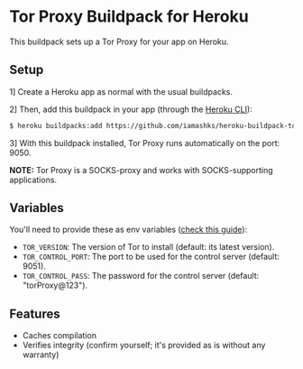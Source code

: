 # Tor Proxy Buildpack for Heroku

This buildpack sets up a Tor Proxy for your app on Heroku.

## Setup

1] Create a Heroku app as normal with the usual buildpacks.

2] Then, add this buildpack in your app (through the [Heroku CLI][2]):

```bash
$ heroku buildpacks:add https://github.com/iamashks/heroku-buildpack-tor-proxy.git
```

3] With this buildpack installed, Tor Proxy runs automatically on the port: 9050.

**NOTE:** Tor Proxy is a SOCKS-proxy and works with SOCKS-supporting applications.

## Variables

You'll need to provide these as env variables ([check this guide][1]):

* `TOR_VERSION`: The version of Tor to install (default: its latest version).
* `TOR_CONTROL_PORT`: The port to be used for the control server (default: 9051).
* `TOR_CONTROL_PASS`: The password for the control server (default: "torProxy@123").

## Features

* Caches compilation
* Verifies integrity (confirm yourself; it's provided as is without any warranty)

[1]: https://devcenter.heroku.com/articles/config-vars#using-the-heroku-dashboard
[2]: https://devcenter.heroku.com/articles/heroku-cli#getting-started
